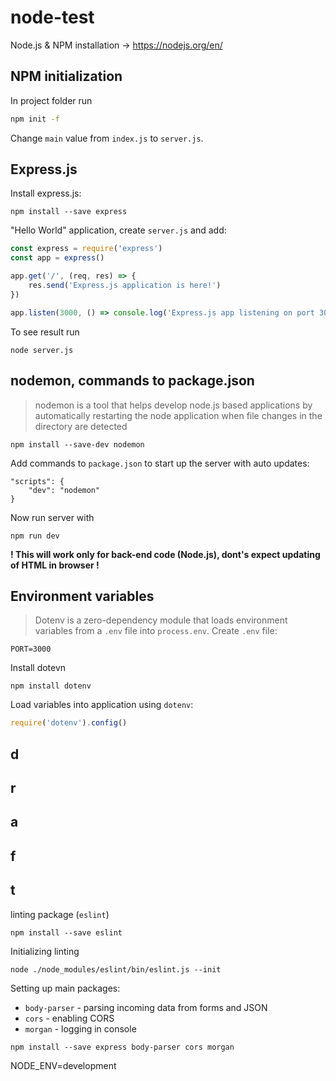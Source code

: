 # node-test

Node.js & NPM installation -> https://nodejs.org/en/


## NPM initialization
In project folder run
```bash
npm init -f
```
Change `main` value from `index.js` to `server.js`.

## Express.js

Install express.js:
```
npm install --save express
```
"Hello World" application, create `server.js` and add:
```javascript
const express = require('express')
const app = express()

app.get('/', (req, res) => {
    res.send('Express.js application is here!')
})

app.listen(3000, () => console.log('Express.js app listening on port 3000!'))
```
To see result run
```
node server.js
```

## nodemon, commands to package.json

> nodemon is a tool that helps develop node.js based applications by automatically restarting the node application when file changes in the directory are detected
```
npm install --save-dev nodemon
```
Add commands to `package.json` to start up the server with auto updates:
```
"scripts": {
    "dev": "nodemon"
}
```
Now run server with
```
npm run dev
```
**! This will work only for back-end code (Node.js), dont's expect updating of HTML in browser !**

## Environment variables
> Dotenv is a zero-dependency module that loads environment variables from a `.env` file into `process.env`. 
Create `.env` file:
```
PORT=3000
```
Install dotevn
```
npm install dotenv
```
Load variables into application using `dotenv`:
```javascript
require('dotenv').config()
```

## d
## r
## a
## f
## t


linting package (`eslint`)
```
npm install --save eslint
```
Initializing linting
```
node ./node_modules/eslint/bin/eslint.js --init
```


Setting up main packages:
* `body-parser` - parsing incoming data from forms and JSON
* `cors` - enabling CORS
* `morgan` - logging in console
```
npm install --save express body-parser cors morgan
```

NODE_ENV=development




